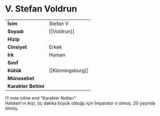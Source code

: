 # V. Stefan Voldrun  
|  |  |  
|---|---|  
| **İsim** | Stefan V |  
| **Soyadı** | [[Voldrun]] |  
| **Hizip** |  |  
| **Cinsiyet** | Erkek |  
| **Irk** | Human |  
| **Sınıf** |  |  
| **Kütük** | [[Könningsburg]] |  
| **Münasebet** |  |  
| **Karakter Betimi** |  |  
  
  
!!! note inline end "Karakter Notları"  
	Halstein'ın ikizi, üç dakika büyük olduğu için İmparator o olmuş. 20 yaşında ölmüş.  
	  
	  
	
